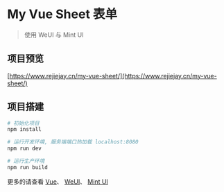 # My Vue Sheet 表单

> 使用 WeUI 与 Mint UI  

## 项目预览

[https://www.rejiejay.cn/my-vue-sheet/](https://www.rejiejay.cn/my-vue-sheet/)

## 项目搭建

``` bash
# 初始化项目
npm install

# 运行开发环境, 服务端端口热加载 localhost:8080
npm run dev

# 运行生产环境
npm run build

```

更多的请查看 [Vue](https://cn.vuejs.org/)、 [WeUI](https://weui.io/)、 [Mint UI](http://mint-ui.github.io/#!/zh-cn)
